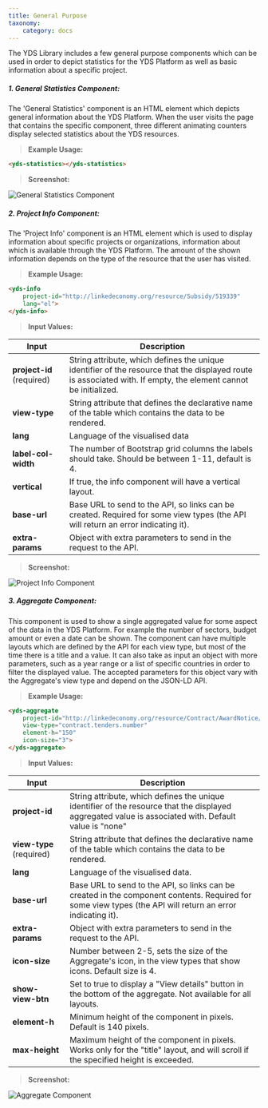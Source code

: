 ```yaml
---
title: General Purpose
taxonomy:
    category: docs
---
```


The YDS Library includes a few general purpose components
which can be used in order to depict statistics for the YDS Platform as well
as basic information about a specific project.

##### 1. General Statistics Component:

The 'General Statistics' component is an HTML element which depicts general
information about the YDS Platform. When the user visits the page that
contains the specific component, three different animating counters display
selected statistics about the YDS resources.

> **Example Usage:**

```html
<yds-statistics></yds-statistics>
```

> **Screenshot:**

![General Statistics Component](/user/images/general_statistics.jpg)

##### 2. Project Info Component:

The 'Project Info' component is an HTML element which is used to display
information about specific projects or organizations, information about
which is available through the YDS Platform. The amount of the shown
information depends on the type of the resource that the user has visited.

> **Example Usage:**

```html
<yds-info
    project-id="http://linkedeconomy.org/resource/Subsidy/519339"
    lang="el">
</yds-info>
```

> **Input Values:**

| Input  | Description |
| ------ | ----------- |
| **project-id** (required) | String attribute, which defines the unique identifier of the resource that the displayed route is associated with. If empty, the element cannot be initialized. |
| **view-type** | String attribute that defines the declarative name of the table which contains the data to be rendered. |
| **lang** | Language of the visualised data |
| **label-col-width** | The number of Bootstrap grid columns the labels should take. Should be between 1-11, default is 4. |
| **vertical** | If true, the info component will have a vertical layout. |
| **base-url** | Base URL to send to the API, so links can be created. Required for some view types (the API will return an error indicating it). |
| **extra-params** | Object with extra parameters to send in the request to the API. |

> **Screenshot:**

![Project Info Component](/user/images/project_info.jpg)

##### 3. Aggregate Component:

This component is used to show a single aggregated value for some aspect of the data in the YDS Platform. For example the number of sectors, budget amount or even a date can be shown. The component can have multiple layouts which are defined by the API for each view type, but most of the time there is a title and a value. It can also take as input an object with more parameters, such as a year range or a list of specific countries in order to filter the displayed value. The accepted parameters for this object vary with the Aggregate's view type and depend on the JSON-LD API.

> **Example Usage:**

```html
<yds-aggregate
    project-id="http://linkedeconomy.org/resource/Contract/AwardNotice/6723325"
    view-type="contract.tenders.number"
    element-h="150"
    icon-size="3">
</yds-aggregate>
```

> **Input Values:**

| Input  | Description |
| ------ | ----------- |
| **project-id** | String attribute, which defines the unique identifier of the resource that the displayed aggregated value is associated with. Default value is "none" |
| **view-type** (required) | String attribute that defines the declarative name of the table which contains the data to be rendered. |
| **lang** | Language of the visualised data. |
| **base-url** | Base URL to send to the API, so links can be created in the component contents. Required for some view types (the API will return an error indicating it). |
| **extra-params** | Object with extra parameters to send in the request to the API. |
| **icon-size** | Number between 2-5, sets the size of the Aggregate's icon, in the view types that show icons. Default size is 4. |
| **show-view-btn** | Set to true to display a "View details" button in the bottom of the aggregate. Not available for all layouts.  |
| **element-h** | Minimum height of the component in pixels. Default is 140 pixels. |
| **max-height** | Maximum height of the component in pixels. Works only for the "title" layout, and will scroll if the specified height is exceeded. |

> **Screenshot:**

![Aggregate Component](/user/images/aggregate.jpg)
